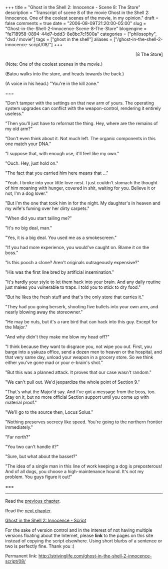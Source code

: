 +++
title = "Ghost in the Shell 2: Innocence - Scene 8: The Store"
description = "Transcript of scene 8 of the movie Ghost in the Shell 2: Innocence.  One of the coolest scenes of the movie, in my opinion."
draft = false
comments = true
date = "2006-08-09T21:20:00-05:00"
slug = "Ghost-in-the-Shell-2-Innocence-Scene-8-The-Store"
blogengine = "fe718958-0894-44d7-bdd3-8e8bc7c1500a"
categories = ["philosophy", "dvd / movie"]
tags = ["ghost in the shell"]
aliases = ["/ghost-in-the-shell-2-innocence-script/08/"]
+++

<p style="text-align: right">
[8 The Store]
</p>
<p>
(Note: One of the coolest scenes in the movie.)
</p>
<p>
(Batou walks into the store, and heads towards the back.)
</p>
<p>
(A voice in his head.) &quot;You&#39;re in the kill zone.&quot;
</p>
<!--more-->
<p>
===
</p>
<p>
&quot;Don&#39;t tamper with the settings on that new arm of yours. The operating system upgrades can conflict with the weapon-control, rendering it entirely useless.&quot;
</p>
<p>
&quot;Then you&#39;ll just have to reformat the thing. Hey, where are the remains of my old arm?&quot;
</p>
<p>
&quot;Don&#39;t even think about it. Not much left. The organic components in this one match your DNA.&quot;
</p>
<p>
&quot;I suppose that, with enough use, it&#39;ll feel like my own.&quot;
</p>
<p>
&quot;Ouch. Hey, just hold on.&quot;
</p>
<p>
&quot;The fact that you carried him here means that ...&quot;<!--adsense-->
</p>
<p>
&quot;Yeah. I broke into your little love nest. I just couldn&#39;t stomach the thought of him moaning with hunger, covered in shit, waiting for you. Believe it or not, I&#39;m a dog lover.&quot;
</p>
<p>
&quot;But I&#39;m the one that took him in for the night. My daughter&#39;s in heaven and my wife&#39;s fuming over her dirty carpets.&quot;
</p>
<p>
&quot;When did you start tailing me?&quot;
</p>
<p>
&quot;It&#39;s no big deal, man.&quot;
</p>
<p>
&quot;Yes, it is a big deal. You used me as a smokescreen.&quot;
</p>
<p>
&quot;If you had more experience, you would&#39;ve caught on. Blame it on the boss.&quot;
</p>
<p>
&quot;Is this pooch a clone? Aren&#39;t originals outrageously expensive?&quot;
</p>
<p>
&quot;His was the first line bred by artificial insemination.&quot;
</p>
<p>
&quot;It&#39;s hardly your style to let them hack into your brain. And any daily routine just makes you vulnerable to traps. I told you to stick to dry food.&quot;
</p>
<p>
&quot;But he likes the fresh stuff and that&#39;s the only store that carries it.&quot;
</p>
<p>
&quot;They had you going berserk, shooting five bullets into your own arm, and nearly blowing away the storeowner.&quot;
</p>
<p>
&quot;He may be nuts, but it&#39;s a rare bird that can hack into this guy. Except for the Major.&quot;
</p>
<p>
&quot;And why didn&#39;t they make me blow my head off?&quot;
</p>
<p>
&quot;I think because they want to disgrace you, not wipe you out. First, you barge into a yakuza office, send a dozen men to heaven or the hospital, and that very same day, unload your weapon in a grocery store. So we think either you&#39;ve gone mad or your e-brain&#39;s shot.&quot;
</p>
<p>
&quot;But this was a planned attack. It proves that our case wasn&#39;t random.&quot;
</p>
<p>
&quot;We can&#39;t pull out. We&#39;d jeopardize the whole point of Section 9.&quot;
</p>
<p>
&quot;That&#39;s what the Major&#39;d say. And I&#39;ve got a message from the boss, too. Stay on it, but no more official Section support until you come up with material proof.&quot;
</p>
<p>
&quot;We&#39;ll go to the source then, Locus Solus.&quot;
</p>
<p>
&quot;Nothing preserves secrecy like speed. You&#39;re going to the northern frontier immediately.&quot;
</p>
<p>
&quot;Far north?&quot;
</p>
<p>
&quot;You two can&#39;t handle it?&quot;
</p>
<p>
&quot;Sure, but what about the basset?&quot;
</p>
<p>
&quot;The idea of a single man in this line of work keeping a dog is preposterous! And of all dogs, you choose a high-maintenance hound. It&#39;s not my problem. You guys figure it out!&quot;
</p>
<p>
===
</p>
<hr />
<p>
Read the <a href="/ghost-in-the-shell-2-innocence-script/07/">previous chapter</a>.
</p>
<p>
Read the <a href="/ghost-in-the-shell-2-innocence-script/09/">next chapter</a>.
</p>
<p>
<a href="/ghost-in-the-shell-2-innocence-script/">Ghost in the Shell 2: Innocence - Script</a>
</p>
<div class="tip">
<p>
For the sake of version control and in the interest of not having multiple versions floating about the Internet, please <strong>link</strong> to the pages on this site instead of copying the script elsewhere. Using short blurbs of a sentence or two is perfectly fine.  Thank you :)
</p>
<p>
Permanent link: <a href="/ghost-in-the-shell-2-innocence-script/08/">http://strivinglife.com/ghost-in-the-shell-2-innocence-script/08/</a>
</p>
</div>

